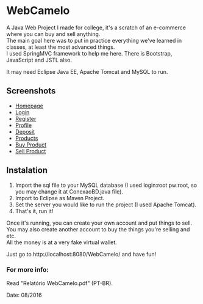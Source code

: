 # WebCamelo
A Java Web Project I made for college, it's a scratch of an e-commerce where you can buy and sell anything. <br>
The main goal here was to put in practice everything we've learned in classes, at least the most advanced things. <br>
I used SpringMVC framework to help me here. There is Bootstrap, JavaScript and JSTL also.

It may need Eclipse Java EE, Apache Tomcat and MySQL to run.

## Screenshots
 * [Homepage](http://fabriciorby.me/img/projects/webcamelo/1.png)
 * [Login](http://fabriciorby.me/img/projects/webcamelo/3.png)
 * [Register](http://fabriciorby.me/img/projects/webcamelo/4.png)
 * [Profile](http://fabriciorby.me/img/projects/webcamelo/5.png)
 * [Deposit](http://fabriciorby.me/img/projects/webcamelo/6.png)
 * [Products](http://fabriciorby.me/img/projects/webcamelo/2.png)
 * [Buy Product](http://fabriciorby.me/img/projects/webcamelo/7.png)
 * [Sell Product](http://fabriciorby.me/img/projects/webcamelo/8.png)

## Instalation
 1.  Import the sql file to your MySQL database (I used login:root pw:root, so you may change it at ConexaoBD.java file).
 2.  Import to Eclipse as Maven Project.
 3.  Set the server you would like to run the project (I used Apache Tomcat).
 4.  That's it, run it!
 
Once it's running, you can create your own account and put things to sell.<br>You may also create another account to buy the things you're selling and etc.<br>All the money is at a very fake virtual wallet.

Just go to http://localhost:8080/WebCamelo/ and have fun!

### For more info:
 Read "Relatório WebCamelo.pdf" (PT-BR).


Date: 08/2016
